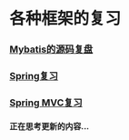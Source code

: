 # 各种框架的复习

### [Mybatis的源码复盘](https://github.com/YangGuang19/framework-learning/blob/master/mybatis-learning/Mybatis.md)

### [Spring复习](https://github.com/YangGuang19/framework-learning/blob/master/spring-learning/Spring.md)

### [Spring MVC复习](https://github.com/YangGuang19/framework-learning/blob/master/springmvc-learning/SpringMVC.md)

#### 正在思考更新的内容...










